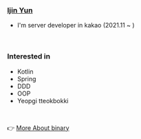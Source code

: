 ### [Ijin Yun](https://velog.io/@483759)
- I'm server developer in kakao (2021.11 ~ )

<br>

### Interested in

- Kotlin
- Spring
- DDD
- OOP
- Yeopgi tteokbokki

<br>

👉 [More About binary](https://bottlenose-goldfish-b8c.notion.site/2e45eba5229349ccbabe6d57b65d4805)
